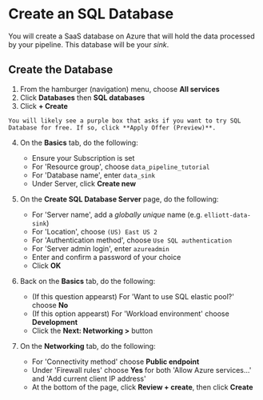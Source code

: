 # Create an SQL Database
You will create a SaaS database on Azure that will hold the data processed by your pipeline. This database will be your *sink*.

## Create the Database
1. From the hamburger (navigation) menu, choose **All services**
2. Click **Databases** then **SQL databases**
3. Click **+ Create**

```{tip}
You will likely see a purple box that asks if you want to try SQL Database for free. If so, click **Apply Offer (Preview)**.
```

4. On the **Basics** tab, do the following:
    * Ensure your Subscription is set
    * For 'Resource group', choose `data_pipeline_tutorial`
    * For 'Database name', enter `data_sink`
    * Under Server, click **Create new**

5. On the **Create SQL Database Server** page, do the following:
    * For 'Server name', add a *globally unique* name (e.g. `elliott-data-sink`)
    * For 'Location', choose `(US) East US 2`
    * For 'Authentication method', choose `Use SQL authentication`
    * For 'Server admin login', enter `azureadmin`
    * Enter and confirm a password of your choice
    * Click **OK**

6. Back on the **Basics** tab, do the following:
    * (If this question appearst) For 'Want to use SQL elastic pool?' choose **No**
    * (If this option appearst) For 'Workload environment' choose **Development**
    * Click the **Next: Networking >** button

7. On the **Networking** tab, do the following:
    * For 'Connectivity method' choose **Public endpoint**
    * Under 'Firewall rules' choose **Yes** for both 'Allow Azure services...' and 'Add current client IP address'
    * At the bottom of the page, click **Review + create**, then click **Create**
